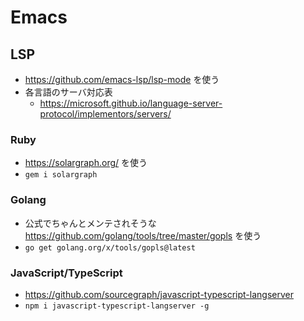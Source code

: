 # Emacs
## LSP

- https://github.com/emacs-lsp/lsp-mode を使う
- 各言語のサーバ対応表
  - https://microsoft.github.io/language-server-protocol/implementors/servers/

### Ruby

- https://solargraph.org/ を使う
- `gem i solargraph`

### Golang

- 公式でちゃんとメンテされそうな https://github.com/golang/tools/tree/master/gopls を使う
- `go get golang.org/x/tools/gopls@latest`

### JavaScript/TypeScript

- https://github.com/sourcegraph/javascript-typescript-langserver
- `npm i javascript-typescript-langserver -g`
